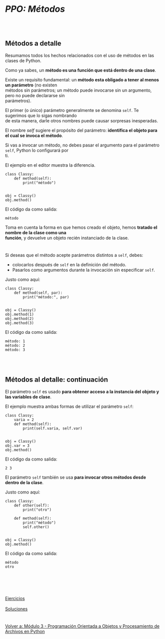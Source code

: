# ***PPO: Métodos***  
<br></br>  

## **Métodos a detalle**  
Resumamos todos los hechos relacionados con el uso de métodos en las clases de Python.  

Como ya sabes, un **método es una función que está dentro de una clase**.  

Existe un requisito fundamental: un **método esta obligado a tener al menos un parámetro** (no existen  
métodos sin parámetros; un método puede invocarse sin un argumento, pero no puede declararse sin  
parámetros).  

El primer (o único) parámetro generalmente se denomina ```self```. Te sugerimos que lo sigas nombrando  
de esta manera, darle otros nombres puede causar sorpresas inesperadas.  

El nombre *self* sugiere el propósito del parámetro: **identifica el objeto para el cual se invoca el método**.  

Si vas a invocar un método, no debes pasar el argumento para el parámetro ```self```, Python lo configurará por  
ti.  

El ejemplo en el editor muestra la diferencia.  
```
class Classy:
    def method(self):
        print("método")


obj = Classy()
obj.method()
```  

El código da como salida:  
```
método
```  

Toma en cuenta la forma en que hemos creado el objeto, hemos **tratado el nombre de la clase como una**  
**función**, y devuelve un objeto recién instanciado de la clase.  
#  
Si deseas que el método acepte parámetros distintos a ```self```, debes:  
- colocarlos después de ```self``` en la definición del método.  
- Pasarlos como argumentos durante la invocación sin especificar ```self```.  

Justo como aquí:  
```
class Classy:
    def method(self, par):
        print("método:", par)


obj = Classy()
obj.method(1)
obj.method(2)
obj.method(3)
```  

El código da como salida:  
```
método: 1
método: 2
método: 3
```  

<br></br>  


## **Métodos al detalle: continuación**  
El parámetro ```self``` es usado **para obtener acceso a la instancia del objeto y las variables de clase**.  

El ejemplo muestra ambas formas de utilizar el parámetro ```self```:  
```
class Classy:
    varia = 2
    def method(self):
        print(self.varia, self.var)


obj = Classy()
obj.var = 3
obj.method()
```  

El código da como salida:  
```
2 3
```  

El parámetro ```self``` también se usa **para invocar otros métodos desde dentro de la clase**.  

Justo como aquí:  
```
class Classy:
    def other(self):
        print("otro")

    def method(self):
        print("método")
        self.other()


obj = Classy()
obj.method()
```  

El código da como salida:  
```
método
otro
```

<br></br>
#  
[Ejercicios](/Modulo3/Seccion3/Sec3-ej.md)
<br></br>
[Soluciones](/Modulo3/Seccion3/Sec3-ejsol.md)  

#

[Volver a: Módulo 3 - Programación Orientada a Objetos y Procesamiento de Archivos en Python](../README.md)